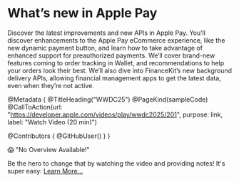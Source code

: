 # What’s new in Apple Pay

Discover the latest improvements and new APIs in Apple Pay. You’ll discover enhancements to the Apple Pay eCommerce experience, like the new dynamic payment button, and learn how to take advantage of enhanced support for preauthorized payments. We’ll cover brand-new features coming to order tracking in Wallet, and recommendations to help your orders look their best.
We’ll also dive into FinanceKit’s new background delivery APIs, allowing financial management apps to get the latest data, even when they’re not active.

@Metadata {
   @TitleHeading("WWDC25")
   @PageKind(sampleCode)
   @CallToAction(url: "https://developer.apple.com/videos/play/wwdc2025/201", purpose: link, label: "Watch Video (20 min)")

   @Contributors {
      @GitHubUser(<replace this with your GitHub handle>)
   }
}

😱 "No Overview Available!"

Be the hero to change that by watching the video and providing notes! It's super easy:
 [Learn More…](https://wwdcnotes.com/documentation/wwdcnotes/contributing)
